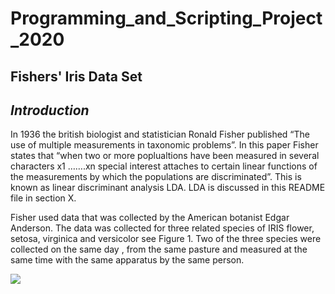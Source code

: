 # Programming_and_Scripting_Project_2020

## Fishers' Iris Data Set

## *Introduction*
In 1936 the british biologist and statistician Ronald Fisher published “The use of multiple measurements in taxonomic problems”. In this paper Fisher states that “when two or more poplualtions have been measured in several characters x1 …….xn special interest attaches to certain linear functions of the measurements by which the populations are discriminated”. This is known as linear discriminant analysis LDA. LDA is discussed in this README file in section X.

Fisher used data that was collected by the American botanist Edgar Anderson. The data was collected for three related species of IRIS flower, setosa, virginica and versicolor see Figure 1. Two of the three species were collected on the same day , from the same pasture and measured at the same time with the same apparatus by the same person. 

![](C:\Users\quinnk4\Desktop\Programming_and_Scripting_Project_2020\Setosa_Versicolor,_Virginica_named.PNG)

